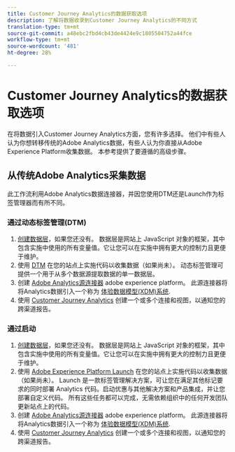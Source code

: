 ```yaml
---
title: Customer Journey Analytics的数据获取选项
description: 了解将数据收录到Customer Journey Analytics的不同方式
translation-type: tm+mt
source-git-commit: a48ebc2fbd4cb43de4424e9c1805504752a44fce
workflow-type: tm+mt
source-wordcount: '481'
ht-degree: 28%

---
```



# Customer Journey Analytics的数据获取选项

在将数据引入Customer Journey Analytics方面，您有许多选择。 他们中有些人认为你想转移传统的Adobe Analytics数据，有些人认为你直接从Adobe Experience Platform收集数据。 本参考提供了要遵循的高级步骤。

## 从传统Adobe Analytics采集数据

此工作流利用Adobe Analytics数据连接器，并因您使用DTM还是Launch作为标签管理器而有所不同。

### 通过动态标签管理(DTM)

1. [创建数据层](https://docs.adobe.com/content/help/en/analytics/implementation/prepare/data-layer.html)，如果您还没有。 数据层是网站上 JavaScript 对象的框架，其中包含实施中使用的所有变量值。它让您可以在实施中拥有更大的控制力且更便于维护。
1. 使用 [DTM](https://docs.adobe.com/content/help/zh-Hans/analytics/implementation/other/dtm/dtm-implementation-overview.html) 在您的站点上实施代码以收集数据（如果尚未）。 动态标签管理可提供一个用于从多个数据源提取数据的单一数据层。
1. 创建 [Adobe Analytics源连接器](https://docs.adobe.com/content/help/en/experience-platform/sources/ui-tutorials/create/adobe-applications/analytics.html) adobe experience platform。 此源连接器将将Analytics数据引入一个称为 [体验数据模型(XDM)系统](https://docs.adobe.com/content/help/zh-Hans/experience-platform/xdm/home.html).
1. 使用 [Customer Journey Analytics](https://docs.adobe.com/content/help/zh-Hans/analytics-platform/using/cja-overview/cja-getting-started.html) 创建一个或多个连接和视图，以通知您的跨渠道报告。

### 通过启动

1. [创建数据层](https://docs.adobe.com/content/help/en/analytics/implementation/prepare/data-layer.html)，如果您还没有。 数据层是网站上 JavaScript 对象的框架，其中包含实施中使用的所有变量值。它让您可以在实施中拥有更大的控制力且更便于维护。
1. 使用 [Adobe Experience Platform Launch](https://docs.adobe.com/content/help/en/analytics/implementation/launch/overview.html) 在您的站点上实施代码以收集数据（如果尚未）。 Launch 是一款标签管理解决方案，可让您在满足其他标记要求的同时部署 Analytics 代码。启动优惠与其他解决方案和产品集成，并让您部署自定义代码。 所有这些任务都可以完成，无需依赖组织中的任何开发团队更新站点上的代码。
1. 创建 [Adobe Analytics源连接器](https://docs.adobe.com/content/help/en/experience-platform/sources/ui-tutorials/create/adobe-applications/analytics.html) adobe experience platform。 此源连接器将将Analytics数据引入一个称为 [体验数据模型(XDM)系统](https://docs.adobe.com/content/help/en/experience-platform/xdm/home.html).
1. 使用 [Customer Journey Analytics](https://docs.adobe.com/content/help/en/analytics-platform/using/cja-overview/cja-getting-started.html) 创建一个或多个连接和视图，以通知您的跨渠道报告。
